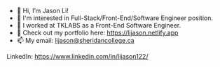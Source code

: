 - 👋 Hi, I’m Jason Li!
- 👀 I'm interested in Full-Stack/Front-End/Software Engineer position.
- 🌱 I worked at TKLABS as a Front-End Software Engineer.
- 💞️ Check out my portfolio here: https://lijason.netlify.app
- 📫 My email: lijason@sheridancollege.ca

LinkedIn: https://www.linkedin.com/in/lijason122/

<!---
lijason122/lijason122 is a ✨ special ✨ repository because its `README.md` (this file) appears on your GitHub profile.
You can click the Preview link to take a look at your changes.
--->
